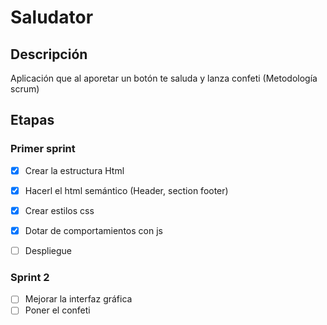 # Saludator

## Descripción
Aplicación que al aporetar un botón te saluda y lanza confeti
(Metodología scrum)

## Etapas

### Primer sprint
- [x] Crear la estructura Html
- [x] Hacerl el html semántico (Header, section footer)
- [x] Crear estilos css
- [x] Dotar de comportamientos con js
- [ ] Despliegue


### Sprint 2

- [ ] Mejorar la interfaz gráfica
- [ ] Poner el confeti